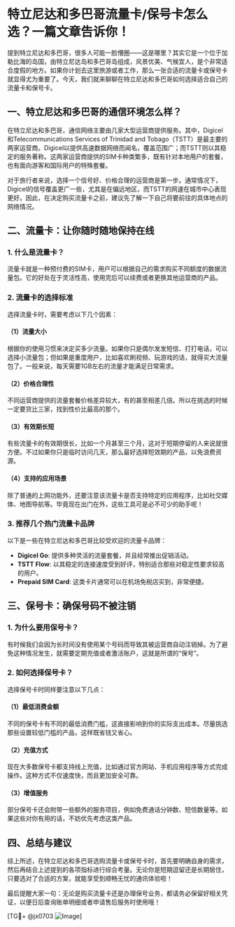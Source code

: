 # 特立尼达和多巴哥流量卡/保号卡怎么选？一篇文章告诉你！

提到特立尼达和多巴哥，很多人可能一脸懵圈——这是哪里？其实它是一个位于加勒比海的岛国，由特立尼达岛和多巴哥岛组成，风景优美、气候宜人，是个非常适合度假的地方。如果你计划去这里旅游或者工作，那么一张合适的流量卡或保号卡就显得尤为重要了。今天，我们就来聊聊在特立尼达和多巴哥如何选择适合自己的流量卡和保号卡。

## 一、特立尼达和多巴哥的通信环境怎么样？

在特立尼达和多巴哥，通信网络主要由几家大型运营商提供服务。其中，Digicel和Telecommunications Services of Trinidad and Tobago（TSTT）是最主要的两家运营商。Digicel以提供高速数据网络而闻名，覆盖范围广；而TSTT则以其稳定的服务著称。这两家运营商提供的SIM卡种类繁多，既有针对本地用户的套餐，也有面向游客和国际用户的特殊套餐。

对于旅行者来说，选择一个信号好、价格合理的运营商是第一步。通常情况下，Digicel的信号覆盖更广一些，尤其是在偏远地区，而TSTT的网速在城市中心表现更好。因此，在决定购买流量卡之前，建议先了解一下自己将要前往的具体地点的网络情况。

## 二、流量卡：让你随时随地保持在线

### 1. 什么是流量卡？
流量卡就是一种预付费的SIM卡，用户可以根据自己的需求购买不同额度的数据流量包。它的好处在于灵活性高，使用完后可以续费或者更换其他运营商的产品。

### 2. 流量卡的选择标准
选择流量卡时，需要考虑以下几个因素：

#### （1）流量大小
根据你的使用习惯来决定买多少流量。如果你只是偶尔发发短信、打打电话，可以选择小流量包；但如果是重度用户，比如喜欢刷视频、玩游戏的话，就得买大流量包了。一般来说，每天需要1GB左右的流量才能满足日常需求。

#### （2）价格合理性
不同运营商提供的流量套餐价格差异较大，有的甚至相差几倍。所以在挑选的时候一定要货比三家，找到性价比最高的那个。

#### （3）有效期长短
有些流量卡的有效期很长，比如一个月甚至三个月，这对于短期停留的人来说就很方便。不过如果你只是临时访问几天，那么最好选择短效期的产品，以免浪费资源。

#### （4）支持的应用场景
除了普通的上网功能外，还要注意该流量卡是否支持特定的应用程序，比如社交媒体、地图导航等。毕竟现在出门在外，这些工具可是必不可少的助手呢！

### 3. 推荐几个热门流量卡品牌
以下是一些在特立尼达和多巴哥比较受欢迎的流量卡品牌：
- **Digicel Go**: 提供多种灵活的流量套餐，并且经常推出促销活动。
- **TSTT Flow**: 以其稳定的连接速度受到好评，特别适合那些对稳定性要求较高的用户。
- **Prepaid SIM Card**: 这类卡片通常可以在机场免税店买到，非常便捷。

## 三、保号卡：确保号码不被注销

### 1. 为什么要用保号卡？
有时候我们会因为长时间没有使用某个号码而导致其被运营商自动注销掉。为了避免这种情况发生，就需要定期充值或者激活账户，这就是所谓的“保号”。

### 2. 如何选择保号卡？
选择保号卡时同样要注意以下几点：

#### （1）最低消费金额
不同的保号卡有不同的最低消费门槛，这直接影响到你的实际支出成本。尽量挑选那些设置较低门槛的产品，这样既省钱又省心。

#### （2）充值方式
现在大多数保号卡都支持线上充值，比如通过官方网站、手机应用程序等方式完成操作。这种方式不仅速度快，而且更加安全可靠。

#### （3）增值服务
部分保号卡还会附带一些额外的服务项目，例如免费通话分钟数、短信数量等。如果这些对你有用的话，不妨优先考虑这类产品。

## 四、总结与建议

综上所述，在特立尼达和多巴哥选购流量卡或保号卡时，首先要明确自身的需求，然后再结合上述提到的各项指标进行综合考量。无论你是短期逗留还是长期居住，只要选对了合适的方案，就能享受到顺畅无忧的通讯体验啦！

最后提醒大家一句：无论是购买流量卡还是办理保号业务，都请务必保留好相关凭证，以便日后查询账单明细或者申请售后服务时使用哦！

[TG💪+ @jx0703 ![Image](https://github.com/user-attachments/assets/dbca1d08-cadb-493c-b0ec-ad6f7a83f270)]